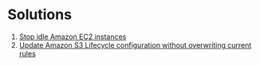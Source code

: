 # Solutions

1. [Stop idle Amazon EC2 instances](https://github.com/menis/tools/blob/main/stop_idle_ec2s.md)
2. [Update Amazon S3 Lifecycle configuration without overwriting current rules](https://github.com/menis/tools/blob/main/add-intelligent-tiering-to-bucket.py)
